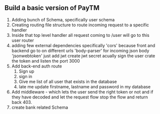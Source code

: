 
## Build a basic version of PayTM

1. Adding bunch  of Schema, specifically user schema
2. Creating routing file structure to route incoming request to a specific handler
3. Inside that top level handler all request coming to /user will go to this user router
4. adding few external dependencies specifically 
'cors' because front and backend go to on different urls
'body-parser' for incoming json body
'jsonwebtoken' just add jwt 
create jwt secret acually sign the user
crate the token and listen the port 3000
5. Add back-end auth route 
    1. Sign up
    2. sign in
    3. Give me list of all user that exists in the database
    4. late me update firstname, lastname and password in my database
6. Add middleware - which  lets the user send the right token or not 
and if they have decoded and let the request flow stop the flow and return back 403.
7. create bank related Schema
